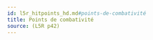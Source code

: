 ```yaml
---
id: l5r_hitpoints_hd.md#points-de-combativité
title: Points de combativité
source: (L5R p42)
---
```


